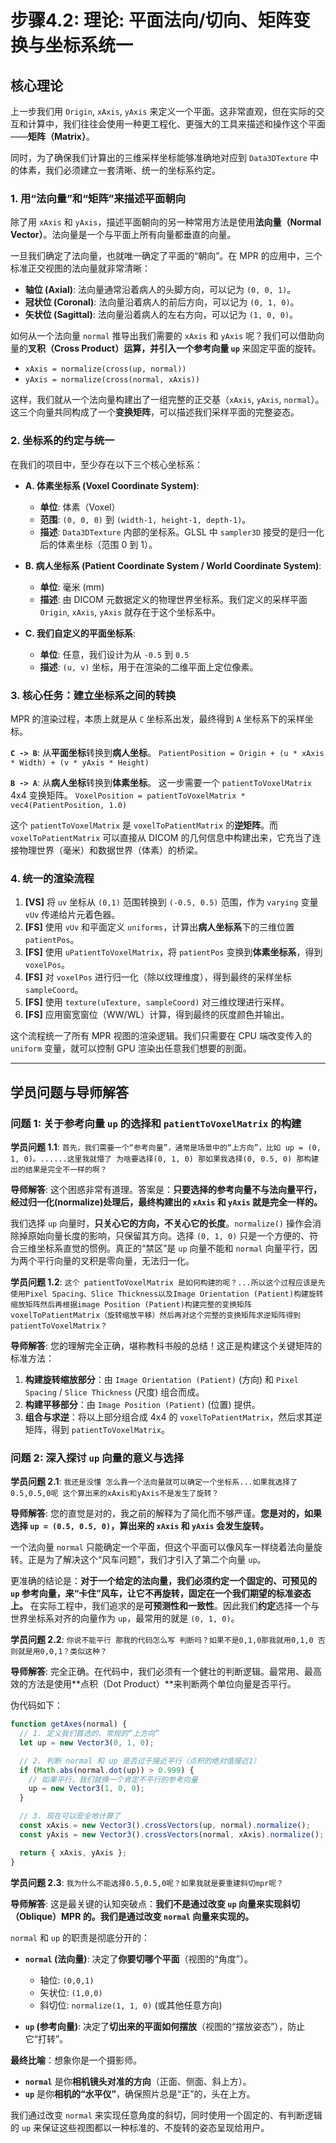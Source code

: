 # 步骤4.2: 理论: 平面法向/切向、矩阵变换与坐标系统一

## 核心理论

上一步我们用 `Origin`, `xAxis`, `yAxis` 来定义一个平面。这非常直观，但在实际的交互和计算中，我们往往会使用一种更工程化、更强大的工具来描述和操作这个平面——**矩阵（Matrix）**。

同时，为了确保我们计算出的三维采样坐标能够准确地对应到 `Data3DTexture` 中的体素，我们必须建立一套清晰、统一的坐标系约定。

### 1. 用“法向量”和“矩阵”来描述平面朝向

除了用 `xAxis` 和 `yAxis`，描述平面朝向的另一种常用方法是使用**法向量（Normal Vector）**。法向量是一个与平面上所有向量都垂直的向量。

一旦我们确定了法向量，也就唯一确定了平面的“朝向”。在 MPR 的应用中，三个标准正交视图的法向量就非常清晰：

- **轴位 (Axial)**: 法向量通常沿着病人的头脚方向，可以记为 `(0, 0, 1)`。
- **冠状位 (Coronal)**: 法向量沿着病人的前后方向，可以记为 `(0, 1, 0)`。
- **矢状位 (Sagittal)**: 法向量沿着病人的左右方向，可以记为 `(1, 0, 0)`。

如何从一个法向量 `normal` 推导出我们需要的 `xAxis` 和 `yAxis` 呢？我们可以借助向量的**叉积（Cross Product）**运算，并引入一个**参考向量 `up`** 来固定平面的旋转。

- `xAxis = normalize(cross(up, normal))`
- `yAxis = normalize(cross(normal, xAxis))`

这样，我们就从一个法向量构建出了一组完整的正交基（`xAxis`, `yAxis`, `normal`）。这三个向量共同构成了一个**变换矩阵**，可以描述我们采样平面的完整姿态。

### 2. 坐标系的约定与统一

在我们的项目中，至少存在以下三个核心坐标系：

- **A. 体素坐标系 (Voxel Coordinate System)**:

  - **单位**: 体素（Voxel）
  - **范围**: `(0, 0, 0)` 到 `(width-1, height-1, depth-1)`。
  - **描述**: `Data3DTexture` 内部的坐标系。GLSL 中 `sampler3D` 接受的是归一化后的体素坐标（范围 0 到 1）。

- **B. 病人坐标系 (Patient Coordinate System / World Coordinate System)**:

  - **单位**: 毫米 (mm)
  - **描述**: 由 DICOM 元数据定义的物理世界坐标系。我们定义的采样平面 `Origin`, `xAxis`, `yAxis` 就存在于这个坐标系中。

- **C. 我们自定义的平面坐标系**:
  - **单位**: 任意，我们设计为从 `-0.5` 到 `0.5`
  - **描述**: `(u, v)` 坐标，用于在渲染的二维平面上定位像素。

### 3. 核心任务：建立坐标系之间的转换

MPR 的渲染过程，本质上就是从 `C` 坐标系出发，最终得到 `A` 坐标系下的采样坐标。

**`C -> B`**: 从**平面坐标**转换到**病人坐标**。
`PatientPosition = Origin + (u * xAxis * Width) + (v * yAxis * Height)`

**`B -> A`**: 从**病人坐标**转换到**体素坐标**。
这一步需要一个 `patientToVoxelMatrix` 4x4 变换矩阵。
`VoxelPosition = patientToVoxelMatrix * vec4(PatientPosition, 1.0)`

这个 `patientToVoxelMatrix` 是 `voxelToPatientMatrix` 的**逆矩阵**。而 `voxelToPatientMatrix` 可以直接从 DICOM 的几何信息中构建出来，它充当了连接物理世界（毫米）和数据世界（体素）的桥梁。

### 4. 统一的渲染流程

1.  **[VS]** 将 `uv` 坐标从 `(0,1)` 范围转换到 `(-0.5, 0.5)` 范围，作为 `varying` 变量 `vUv` 传递给片元着色器。
2.  **[FS]** 使用 `vUv` 和平面定义 `uniforms`，计算出**病人坐标系**下的三维位置 `patientPos`。
3.  **[FS]** 使用 `uPatientToVoxelMatrix`，将 `patientPos` 变换到**体素坐标系**，得到 `voxelPos`。
4.  **[FS]** 对 `voxelPos` 进行归一化（除以纹理维度），得到最终的采样坐标 `sampleCoord`。
5.  **[FS]** 使用 `texture(uTexture, sampleCoord)` 对三维纹理进行采样。
6.  **[FS]** 应用窗宽窗位（WW/WL）计算，得到最终的灰度颜色并输出。

这个流程统一了所有 MPR 视图的渲染逻辑。我们只需要在 CPU 端改变传入的 `uniform` 变量，就可以控制 GPU 渲染出任意我们想要的剖面。

---

## 学员问题与导师解答

### 问题 1: 关于参考向量 `up` 的选择和 `patientToVoxelMatrix` 的构建

**学员问题 1.1**: `首先，我们需要一个“参考向量”，通常是场景中的“上方向”，比如 up = (0, 1, 0)。......这里我就懵了 为啥要选择(0, 1, 0) 那如果我选择(0, 0.5, 0) 那构建出的结果是完全不一样的啊？`

**导师解答**:
这个困惑非常有道理。答案是：**只要选择的参考向量不与法向量平行，经过归一化(normalize)处理后，最终构建出的 `xAxis` 和 `yAxis` 就是完全一样的。**

我们选择 `up` 向量时，**只关心它的方向，不关心它的长度**。`normalize()` 操作会消除掉原始向量长度的影响，只保留其方向。选择 `(0, 1, 0)` 只是一个方便的、符合三维坐标系直觉的惯例。真正的“禁区”是 `up` 向量不能和 `normal` 向量平行，因为两个平行向量的叉积是零向量，无法归一化。

**学员问题 1.2**: `这个 patientToVoxelMatrix 是如何构建的呢？...所以这个过程应该是先使用Pixel Spacing、Slice Thickness以及Image Orientation (Patient)构建旋转缩放矩阵然后再根据image Position (Patient)构建完整的变换矩阵voxelToPatientMatrix（旋转缩放平移）然后再对这个完整的变换矩阵求逆矩阵得到patientToVoxelMatrix？`

**导师解答**:
您的理解完全正确，堪称教科书般的总结！这正是构建这个关键矩阵的标准方法：

1.  **构建旋转缩放部分**：由 `Image Orientation (Patient)` (方向) 和 `Pixel Spacing` / `Slice Thickness` (尺度) 组合而成。
2.  **构建平移部分**：由 `Image Position (Patient)` (位置) 提供。
3.  **组合与求逆**：将以上部分组合成 4x4 的 `voxelToPatientMatrix`，然后求其逆矩阵，得到 `patientToVoxelMatrix`。

### 问题 2: 深入探讨 `up` 向量的意义与选择

**学员问题 2.1**: `我还是没懂 怎么靠一个法向量就可以确定一个坐标系...如果我选择了0.5,0.5,0呢 这个算出来的xAxis和yAxis不是发生了旋转？`

**导师解答**:
您的直觉是对的，我之前的解释为了简化而不够严谨。**您是对的，如果选择 `up = (0.5, 0.5, 0)`，算出来的 `xAxis` 和 `yAxis` 会发生旋转。**

一个法向量 `normal` 只能确定一个平面，但这个平面可以像风车一样绕着法向量旋转。正是为了解决这个“风车问题”，我们才引入了第二个向量 `up`。

更准确的结论是：**对于一个给定的法向量，我们必须约定一个固定的、可预见的 `up` 参考向量，来“卡住”风车，让它不再旋转，固定在一个我们期望的标准姿态上。** 在实际工程中，我们追求的是**可预测性和一致性**。因此我们**约定**选择一个与世界坐标系对齐的向量作为 `up`，最常用的就是 `(0, 1, 0)`。

**学员问题 2.2**: `你说不能平行 那我的代码怎么写 判断吗？如果不是0,1,0那我就用0,1,0 否则就是用0,0,1？类似这种？`

**导师解答**:
完全正确。在代码中，我们必须有一个健壮的判断逻辑。最常用、最高效的方法是使用**点积（Dot Product）**来判断两个单位向量是否平行。

伪代码如下：

```javascript
function getAxes(normal) {
  // 1. 定义我们首选的、常规的“上方向”
  let up = new Vector3(0, 1, 0);

  // 2. 判断 normal 和 up 是否过于接近平行（点积的绝对值接近1）
  if (Math.abs(normal.dot(up)) > 0.999) {
    // 如果平行，我们就换一个肯定不平行的参考向量
    up = new Vector3(1, 0, 0);
  }

  // 3. 现在可以安全地计算了
  const xAxis = new Vector3().crossVectors(up, normal).normalize();
  const yAxis = new Vector3().crossVectors(normal, xAxis).normalize();

  return { xAxis, yAxis };
}
```

**学员问题 2.3**: `我为什么不能选择0.5,0.5,0呢？如果我就是要重建斜切mpr呢？`

**导师解答**:
这是最关键的认知突破点：**我们不是通过改变 `up` 向量来实现斜切（Oblique）MPR 的。我们是通过改变 `normal` 向量来实现的。**

`normal` 和 `up` 的职责是彻底分开的：

- **`normal` (法向量)**: 决定了**你要切哪个平面**（视图的“角度”）。

  - 轴位: `(0,0,1)`
  - 矢状位: `(1,0,0)`
  - 斜切位: `normalize(1, 1, 0)` (或其他任意方向)

- **`up` (参考向量)**: 决定了**切出来的平面如何摆放**（视图的“摆放姿态”），防止它“打转”。

**最终比喻**：想象你是一个摄影师。

- **`normal`** 是你**相机镜头对准的方向**（正面、侧面、斜上方）。
- **`up`** 是你**相机的“水平仪”**，确保照片总是“正”的，头在上方。

我们通过改变 `normal` 来实现任意角度的斜切，同时使用一个固定的、有判断逻辑的 `up` 来保证这些视图都以一种标准的、不旋转的姿态呈现给用户。

